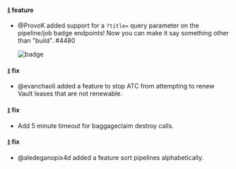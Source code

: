 #### <sub><sup><a name="v560-note-4480" href="#v560-note-4480">:link:</a></sup></sub> feature

* @ProvoK added support for a `?title=` query parameter on the pipeline/job
  badge endpoints! Now you can make it say something other than "build". #4480

  ![badge](https://ci.concourse-ci.org/api/v1/teams/main/pipelines/concourse/badge?title=check%20it%20out)

#### <sub><sup><a name="v561-note-4518" href="#v561-note-4518">:link:</a></sup></sub> fix

* @evanchaoli added a feature to stop ATC from attempting to renew Vault leases that are not renewable.

#### <sub><sup><a name="v561-note-4516" href="#v561-note-4516">:link:</a></sup></sub> fix

* Add 5 minute timeout for baggageclaim destroy calls.

#### <sub><sup><a name="v561-note-4334" href="#v561-note-4334">:link:</a></sup></sub> fix

* @aledeganopix4d added a feature sort pipelines alphabetically.
